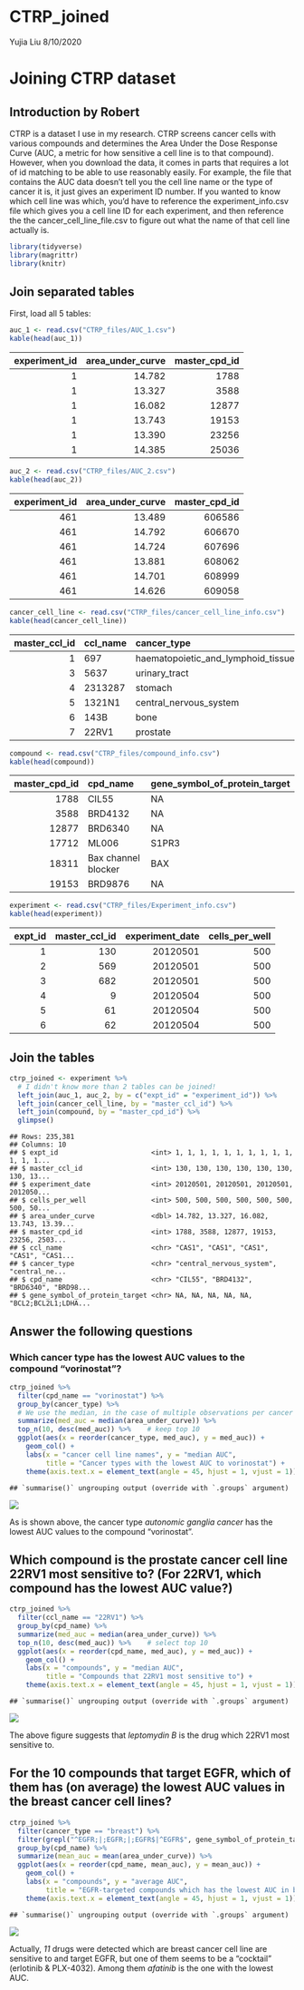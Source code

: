 CTRP\_joined
================
Yujia Liu
8/10/2020

# Joining CTRP dataset

## Introduction by Robert

CTRP is a dataset I use in my research. CTRP screens cancer cells with
various compounds and determines the Area Under the Dose Response Curve
(AUC, a metric for how sensitive a cell line is to that compound).
However, when you download the data, it comes in parts that requires a
lot of id matching to be able to use reasonably easily. For example, the
file that contains the AUC data doesn’t tell you the cell line name or
the type of cancer it is, it just gives an experiment ID number. If you
wanted to know which cell line was which, you’d have to reference the
experiment\_info.csv file which gives you a cell line ID for each
experiment, and then reference the the cancer\_cell\_line\_file.csv to
figure out what the name of that cell line actually is.

``` r
library(tidyverse)
library(magrittr)
library(knitr)
```

## Join separated tables

First, load all 5 tables:

``` r
auc_1 <- read.csv("CTRP_files/AUC_1.csv")
kable(head(auc_1))
```

| experiment\_id | area\_under\_curve | master\_cpd\_id |
| -------------: | -----------------: | --------------: |
|              1 |             14.782 |            1788 |
|              1 |             13.327 |            3588 |
|              1 |             16.082 |           12877 |
|              1 |             13.743 |           19153 |
|              1 |             13.390 |           23256 |
|              1 |             14.385 |           25036 |

``` r
auc_2 <- read.csv("CTRP_files/AUC_2.csv")
kable(head(auc_2))
```

| experiment\_id | area\_under\_curve | master\_cpd\_id |
| -------------: | -----------------: | --------------: |
|            461 |             13.489 |          606586 |
|            461 |             14.792 |          606670 |
|            461 |             14.724 |          607696 |
|            461 |             13.881 |          608062 |
|            461 |             14.701 |          608999 |
|            461 |             14.626 |          609058 |

``` r
cancer_cell_line <- read.csv("CTRP_files/cancer_cell_line_info.csv")
kable(head(cancer_cell_line))
```

| master\_ccl\_id | ccl\_name | cancer\_type                          |
| --------------: | :-------- | :------------------------------------ |
|               1 | 697       | haematopoietic\_and\_lymphoid\_tissue |
|               3 | 5637      | urinary\_tract                        |
|               4 | 2313287   | stomach                               |
|               5 | 1321N1    | central\_nervous\_system              |
|               6 | 143B      | bone                                  |
|               7 | 22RV1     | prostate                              |

``` r
compound <- read.csv("CTRP_files/compound_info.csv")
kable(head(compound))
```

| master\_cpd\_id | cpd\_name           | gene\_symbol\_of\_protein\_target |
| --------------: | :------------------ | :-------------------------------- |
|            1788 | CIL55               | NA                                |
|            3588 | BRD4132             | NA                                |
|           12877 | BRD6340             | NA                                |
|           17712 | ML006               | S1PR3                             |
|           18311 | Bax channel blocker | BAX                               |
|           19153 | BRD9876             | NA                                |

``` r
experiment <- read.csv("CTRP_files/Experiment_info.csv")
kable(head(experiment))
```

| expt\_id | master\_ccl\_id | experiment\_date | cells\_per\_well |
| -------: | --------------: | ---------------: | ---------------: |
|        1 |             130 |         20120501 |              500 |
|        2 |             569 |         20120501 |              500 |
|        3 |             682 |         20120501 |              500 |
|        4 |               9 |         20120504 |              500 |
|        5 |              61 |         20120504 |              500 |
|        6 |              62 |         20120504 |              500 |

## Join the tables

``` r
ctrp_joined <- experiment %>%
  # I didn't know more than 2 tables can be joined!
  left_join(auc_1, auc_2, by = c("expt_id" = "experiment_id")) %>%
  left_join(cancer_cell_line, by = "master_ccl_id") %>%
  left_join(compound, by = "master_cpd_id") %>%
  glimpse()
```

    ## Rows: 235,381
    ## Columns: 10
    ## $ expt_id                       <int> 1, 1, 1, 1, 1, 1, 1, 1, 1, 1, 1, 1, 1...
    ## $ master_ccl_id                 <int> 130, 130, 130, 130, 130, 130, 130, 13...
    ## $ experiment_date               <int> 20120501, 20120501, 20120501, 2012050...
    ## $ cells_per_well                <int> 500, 500, 500, 500, 500, 500, 500, 50...
    ## $ area_under_curve              <dbl> 14.782, 13.327, 16.082, 13.743, 13.39...
    ## $ master_cpd_id                 <int> 1788, 3588, 12877, 19153, 23256, 2503...
    ## $ ccl_name                      <chr> "CAS1", "CAS1", "CAS1", "CAS1", "CAS1...
    ## $ cancer_type                   <chr> "central_nervous_system", "central_ne...
    ## $ cpd_name                      <chr> "CIL55", "BRD4132", "BRD6340", "BRD98...
    ## $ gene_symbol_of_protein_target <chr> NA, NA, NA, NA, NA, "BCL2;BCL2L1;LDHA...

## Answer the following questions

### Which cancer type has the lowest AUC values to the compound “vorinostat”?

``` r
ctrp_joined %>%
  filter(cpd_name == "vorinostat") %>%
  group_by(cancer_type) %>%
  # We use the median, in the case of multiple observations per cancer
  summarize(med_auc = median(area_under_curve)) %>%
  top_n(10, desc(med_auc)) %>%    # keep top 10
  ggplot(aes(x = reorder(cancer_type, med_auc), y = med_auc)) +
    geom_col() +
    labs(x = "cancer cell line names", y = "median AUC", 
         title = "Cancer types with the lowest AUC to vorinostat") +
    theme(axis.text.x = element_text(angle = 45, hjust = 1, vjust = 1))
```

    ## `summarise()` ungrouping output (override with `.groups` argument)

![](CTRP_joined_files/figure-gfm/Q1-1.png)<!-- -->

As is shown above, the cancer type *autonomic ganglia cancer* has the
lowest AUC values to the compound “vorinostat”.

## Which compound is the prostate cancer cell line 22RV1 most sensitive to? (For 22RV1, which compound has the lowest AUC value?)

``` r
ctrp_joined %>%
  filter(ccl_name == "22RV1") %>%
  group_by(cpd_name) %>%
  summarize(med_auc = median(area_under_curve)) %>%
  top_n(10, desc(med_auc)) %>%    # select top 10
  ggplot(aes(x = reorder(cpd_name, med_auc), y = med_auc)) +
    geom_col() +
    labs(x = "compounds", y = "median AUC", 
         title = "Compounds that 22RV1 most sensitive to") +
    theme(axis.text.x = element_text(angle = 45, hjust = 1, vjust = 1))
```

    ## `summarise()` ungrouping output (override with `.groups` argument)

![](CTRP_joined_files/figure-gfm/Q2-1.png)<!-- -->

The above figure suggests that *leptomydin B* is the drug which 22RV1
most sensitive to.

## For the 10 compounds that target EGFR, which of them has (on average) the lowest AUC values in the breast cancer cell lines?

``` r
ctrp_joined %>%
  filter(cancer_type == "breast") %>%
  filter(grepl("^EGFR;|;EGFR;|;EGFR$|^EGFR$", gene_symbol_of_protein_target)) %>%
  group_by(cpd_name) %>%
  summarize(mean_auc = mean(area_under_curve)) %>%
  ggplot(aes(x = reorder(cpd_name, mean_auc), y = mean_auc)) +
    geom_col() +
    labs(x = "compounds", y = "average AUC",
         title = "EGFR-targeted compounds which has the lowest AUC in breast cancer") +
    theme(axis.text.x = element_text(angle = 45, hjust = 1, vjust = 1))
```

    ## `summarise()` ungrouping output (override with `.groups` argument)

![](CTRP_joined_files/figure-gfm/Q3-1.png)<!-- -->

Actually, *11* drugs were detected which are breast cancer cell line are
sensitive to and target EGFR, but one of them seems to be a “cocktail”
(erlotinib & PLX-4032). Among them *afatinib* is the one with the lowest
AUC.
